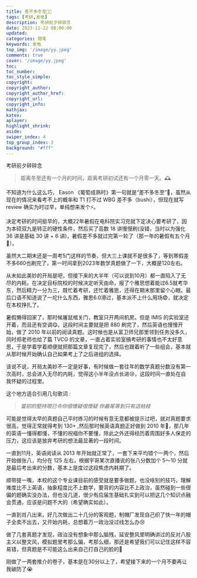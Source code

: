 ```yaml
---
title: 差不多冬至🧑‍🎄
tags: [考研,发电]
description: 考研前夕碎碎念
date: 2023-11-22 08:00:00
updated:
categories: 随笔
keywords: 发电
top_img: '/image/yy.jpeg'
comments: true
cover: '/image/yy.jpeg'
toc:
toc_number:
toc_style_simple:
copyright:
copyright_author:
copyright_author_href:
copyright_url:
copyright_info:
mathjax:
katex:
aplayer:
highlight_shrink:
aside:
swiper_index: 4
top_group_index: 3
background: "#fff"
---
```


考研前夕碎碎念
<!-- more -->
> 距离冬至还有一个月的时间，距离考研初试还有一个月零一天。🕰️

不知道为什么这么巧， Eason 《葡萄成熟时》第一句就是“差不多冬至”🥵，虽然从现在的情况来看考不上的概率和 T1 打不过 WBG 差不多（bushi），但现在就写 review 确实为时过早，单纯想来发个⚡️。

决定考研的时间挺早的，大概22年暑假在电科院实习完就下定决心要考研了，因为本硕双九是转正的硬性条件，然后买了高数 18 讲慢慢刷(没错，当时以为强化 36 讲是基础 30 讲 + 6 讲)，暑假差不多就过完第一轮了（那一年的暑假有五个月🥵）。

虽然大二期末还是一周考5门这样的节奏，但大三上课就不是很多了，等到寒假差不多660也刷完了，第一时间拿到2023年数学真题做了一下，大概是120左右。

从未如此美妙的开局是吧，但接下来的大半年（可以说到10月）都一直陷入了无尽的内耗。在决定目标院校的时候决定听天由命，报了个雅思想着能过6.5就考华东，然后精力一分为三，既忙着考研，还忙着雅思，还得在期末那里留个心眼。最后口语不知道说了一坨什么东西，雅思6.0滑过，基本派不上什么用场😨，就决定在本校挣扎了。

暑假懒得回家了，那时候屠鼠棺关门，教室只开两间机房。但是 IMIS 的实验室还开着，而且还有空调😋。这段时间主要就是把 880 刷完了，然后英语也慢慢开始，做了 2010 年以前的阅读真题。这时候也是从富卫师兄那里领到任务没多久，同时郑老师也给了篇 TVCG 的文章，一直占着实验室搞考研的事情也不太好意思，于是学着学着顺便就把那篇文章复现完了，然后也跟着听了一些组会，基本就从那时候开始确认自己如果考上了之后进组的选择。

该说不说，开局太美妙不一定是好事，有时候做一套往年的数学真题分数没有第一次高时，总会进入无尽的内耗，觉得这小半年没点长进😢，这段时间一直处在自我怀疑的过程里。

这个地方适合引用几句歌词 :

> _當初的堅持現已令你很懷疑很懷疑_ _你最尾等到只有這枯枝_

可能是觉得太早的真题自己平时练习的时候有意无意都被提示过吧，就对真题要求很高，觉得正常就得考到 130+ ,然后那时候英语真题正好做到 2010 年🥵，那几年的英语一懂得都懂，不懂的祝福你不要懂，除此之外还得经历着周围好多人保走的压力，这应该是放弃考研的想法最显著的一段时间。

一直到11月，英语阅读从 2013 年开始就正常了，一套下来平均错个一两个，然后开始做张八，均分在 125 左右，根据宇哥某次直播说的张八分数加个 5～10 分就是最后考出来的分数，基本上是度过这段焦虑内耗期了。

顺带提一嘴，本校的这个专业课目前的感受就是要多做题，也没啥别的技巧，理解难度比不上英语，抽象程度比不上数学，要背的内容比不上政治，虽然碰到一些很偏的题确实没办法，但也没几道，很少有应届生基础扎实到可以把这几个知识点融会贯通，应该是问题不大的（希望确实如此）。

一直到肖八出来，好几次做出二十几分的客观题，制帽厂发现自己织了快一年的帽子全卖不出去，又开始内耗，总想着万一政治没过线怎么办😢

做了几套真题才发现，政治没有想象中那么脑残，延安整风里明确讲过的反对八股主义以整文风，模拟题里考那么偏，考那么细，那还是希望我们可以记住这样不容易错，但真题是不可能这么出来自己打自己的脸的🫣

刚做了一两套推介的卷子，基本是在30分以上了，希望接下来的一个月不要再让我破防了😭
